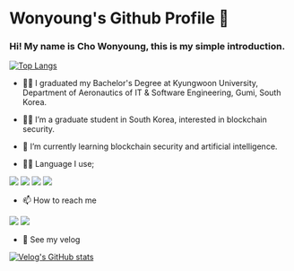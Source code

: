 # Wonyoung's Github Profile 👋

### Hi! My name is Cho Wonyoung, this is my simple introduction.

[![Top Langs](https://github-readme-stats.vercel.app/api/top-langs/?username=cliffclimber-721)](https://github.com/cliffclimber-721/github-readme-stats)

- 🧑‍🎓 I graduated my Bachelor's Degree at Kyungwoon University, Department of Aeronautics of IT & Software Engineering, Gumi, South Korea.

- 🧑‍🎓 I’m a graduate student in South Korea, interested in blockchain security.

- 🌱 I’m currently learning blockchain security and artificial intelligence.

- 🧑‍💻 Language I use; 

<img src="https://img.shields.io/badge/-Python-blue?style=flat-square&logo=python&logoColor=white"/> <img src="https://img.shields.io/badge/-JupyterNotebook-orange?style=flat-square&logo=jupyter-notebook&logoColor=white"/> <img src="https://img.shields.io/badge/-Solidity-black?style=flat-square&logo=solidity&logoColor=white"/> <img src="https://img.shields.io/badge/-Javascript-yellow?style=flat-square&logo=javascript&logoColor=white"/>

- 📫 How to reach me

<a href="cliffclimber@g.skku.edu"><img src="https://img.shields.io/badge/-Gmail-red?style=flat-square&logo=gmail&logoColor=white"/></a>
<a href="cliffclimber.tistory.com"><img src="https://img.shields.io/badge/-Tistory-brown?style=flat-square&logo=tistory&logoColor=white"/></a>

- 👀 See my velog

[![Velog's GitHub stats](https://velog-readme-stats.vercel.app/api?name=cliffclimber721)](https://velog.io/@cliffclimber721)
